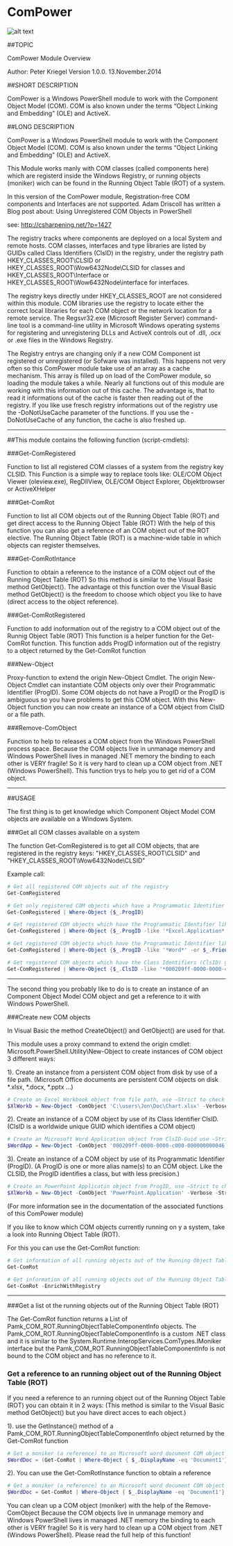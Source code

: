 ComPower
========

![alt text](https://github.com/Kriegel/ComPower/blob/master/ComPower.png "ComPower Logo")

##TOPIC

ComPower Module Overview

Author: Peter Kriegel
Version 1.0.0. 13.November.2014

##SHORT DESCRIPTION

ComPower is a Windows PowerShell module to work with the Component Object Model (COM).
COM is also known under the terms “Object Linking and Embedding” (OLE) and ActiveX.

##LONG DESCRIPTION

ComPower is a Windows PowerShell module to work with the Component Object Model (COM).
COM is also known under the terms “Object Linking and Embedding” (OLE) and ActiveX.

This Module works manly with COM classes (called  components here) which are registerd inside the Windows Registry,
or running objects (moniker) wich can be found in the Running Object Table (ROT) of a system.

In this version of the ComPower module, Registration-free COM components and Interfaces are not supported.
Adam Driscoll has written a Blog post about: Using Unregistered COM Objects in PowerShell

see: http://csharpening.net/?p=1427

The registry tracks where components are deployed on a local System and remote hosts.
COM classes, interfaces and type libraries are listed by GUIDs called Class Identifiers (ClsID) in the registry,
under the registry path HKEY_CLASSES_ROOT\CLSID or HKEY_CLASSES_ROOT\Wow6432Node\CLSID for classes and HKEY_CLASSES_ROOT\Interface or HKEY_CLASSES_ROOT\Wow6432Node\interface for interfaces.

The registry keys directly under HKEY_CLASSES_ROOT are not considered within this module.
COM libraries use the registry to locate either the correct local libraries for each COM object or the network location for a remote service.
The Regsvr32.exe (Microsoft Register Server) command-line tool is a command-line utility in Microsoft Windows operating systems for registering and unregistering DLLs and ActiveX controls out of .dll, .ocx or .exe files in the Windows Registry.	

The Registry entrys are changing only if a new COM Component ist registered or unregistered (or Sofware was installed).
This happens not very often so this ComPower module take use of an array as a cache mechanism.
This array is filled up on load of the ComPower module, so loading the module takes a while.
Nearly all functions out of this module are working with this information out of this cache.
The advantage is, that to read it informations out of the cache is faster then reading out of the registry.
If you like use fresch registry informations out of the registry use the -DoNotUseCache parameter of the functions.
If you use the -DoNotUseCache of any function, the cache is also freshed up.

---------------------------------------------------------------------------

##This module contains the following function (script-cmdlets):

###Get-ComRegistered

Function to list all registered COM classes of a system from the registry key CLSID.
This Function is a simple way to replace tools like: OLE/COM Object Viewer (oleview.exe), RegDllView, OLE/COM Object Explorer, Objektbrowser or ActiveXHelper

###Get-ComRot

Function to list all COM objects out of the Running Object Table (ROT) and get direct access to the Running Object Table (ROT)
With the help of this function you can also get a reference of an COM object out of the ROT elective.
The Running Object Table (ROT) is a machine-wide table in which objects can register themselves.

###Get-ComRotIntance

Function to obtain a reference to the instance of a COM object out of the Running Object Table (ROT)
So this method is similar to the Visual Basic method GetObject().
The advantage ot this function over the Visual Basic method GetObject() is the freedom to choose which object you like to have (direct access to the object reference). 

###Get-ComRotRegistered

Function to add inoformation out of the registry to a COM object out of the Runnig Object Table (ROT)
This function is a helper function for the Get-ComRot function.
This function adds ProgID information out of the registry to a object returned by the Get-ComRot function

###New-Object

Proxy-function to extend the origin New-Object Cmdlet.
The origin New-Object Cmdlet can instantiate COM objects only over their Programmatic Identifier (ProgID).
Some COM objects do not have a ProgID or the ProgID is ambiguous so you have problems to get this COM object.
With this New-Object function you can now create an instance of a COM object from ClsID or a file path.

###Remove-ComObject

Function to help to releases a COM object from the Windows PowerShell process space.
Because the COM objects live in unmanage memory and Windows PowerShell lives in managed .NET memory the binding to each other is VERY fragile!
So it is very hard to clean up a COM object from .NET (Windows PowerShell).
This function trys to help you to get rid of a COM object.

---------------------------------------------------------------------------

##USAGE

The first thing is to get knowledge which Component Object Model COM objects are available on a Windows System.

###Get all COM classes available on a system

The function Get-ComRegistered is to get all COM objects, that are registered in the registry keys:
"HKEY_CLASSES_ROOT\CLSID" and "HKEY_CLASSES_ROOT\Wow6432Node\CLSID"

Example call:

```powershell
# Get all registered COM objects out of the registry
Get-ComRegistered

# Get only registered COM objects which have a Programmatic Identifier ProgID 
Get-ComRegistered | Where-Object {$_.ProgID}

# Get registered COM objects which have the Programmatic Identifier like Excel.Application 
Get-ComRegistered | Where-Object {$_.ProgID -like '*Excel.Application*'}

# Get registered COM objects which have the Programmatic Identifier like *Word* or the friendly classname *Word* 
Get-ComRegistered | Where-Object {$_.ProgID -like '*Word*' -or $_.FriendlyClassName -like '*Word*' }

# Get registered COM objects which have the Class Identifiers (ClsID) guid like ‘*000209ff-0000-0000-c000-000000000046*’
Get-ComRegistered | Where-Object {$_.ClsID -like '*000209ff-0000-0000-c000-000000000046*'}
```
---

The second thing you probably like to do is to create an instance of an Component Object Model COM object and get a reference to it with Windows PowerShell.

###Create new COM objects

In Visual Basic the method CreateObject() and GetObject() are used for that.

This module uses a proxy command to extend the origin cmdlet: Microsoft.PowerShell.Utility\New-Object to create instances of COM object 3 different ways:

1). Create an instance from a persistent COM object from disk by use of a file path.
(Microsoft Office documents are persistent COM objects on disk *.xlsx, *.docx, *.pptx …)
```powershell
# Create an Excel Workbook object from file path, use –Strict to check if document is already running
$XlWorkb = New-Object -ComObject 'C:\users\Jon\Doc\Chart.xlsx' -Verbose –Strict
```
2). Create an instance of a COM object by use of its Class Identifier ClsID.
(ClsID is a worldwide unique GUID which identifies a COM object)
```powershell
# Create an Microsoft Word Application object from ClsID-Guid use –Strict to check if Word is already running
$WordApp = New-Object -ComObject '000209ff-0000-0000-c000-000000000046' -Verbose –Strict
```
3). Create an instance of a COM object by use of its Programmatic Identifier (ProgID).
(A ProgID is one or more alias name(s) to an COM object. Like the CLSID, the ProgID identifies a class, but with less precision.)
```powershell
# Create an PowerPoint Applicatin object from ProgID, use –Strict to check if interop assembly is used
$XlWorkb = New-Object -ComObject 'PowerPoint.Application' -Verbose -Strict
```
(For more information see in the documentation of the associated functions of this ComPower module)

If you like to know which COM objects currently running on y a system, take a look into Running Object Table (ROT).

For this you can use the Get-ComRot function:
```powershell
# Get information of all running objects out of the Running Object Table (ROT)
Get-ComRot

# Get information of all running objects out of the Running Object Table (ROT) with ProgID informations out of the registry
Get-ComRot -EnrichWithRegistry
```
---

###Get a list ot the running objects out of the Running Object Table (ROT)

The Get-ComRot function returns a List of Pamk_COM_ROT.RunningObjectTableComponentInfo objects.
The Pamk_COM_ROT.RunningObjectTableComponentInfo is a custom .NET class and
it is similar to the System.Runtime.InteropServices.ComTypes.IMoniker interface but the Pamk_COM_ROT.RunningObjectTableComponentInfo is not bound to the COM object and has no reference to it.

### Get a reference to an running object out of the Running Object Table (ROT)

If you need a reference to an running object out of the Running Object Table (ROT) you can obtain it in 2 ways:
(This method is similar to the Visual Basic method GetObject() but you have direct acces to each object.)

1). use the GetInstance() method of a Pamk_COM_ROT.RunningObjectTableComponentInfo object returned by the Get-ComRot function
```powershell
# Get a moniker (a reference) to an Microsoft word document COM object with the DisplayName 'Document1' out of the Running Object Table (ROT)
$WordDoc = (Get-ComRot | Where-Object { $_.DisplayName -eq 'Document1'}).GetInstance()
```
2). You can use the Get-ComRotInstance function to obtain a reference
```powershell
# Get a moniker (a reference) to an Microsoft word document COM object with the DisplayName 'Document1' out of the Running Object Table (ROT)
$WordDoc = Get-ComRot | Where-Object { $_.DisplayName -eq 'Document1'} | Get-ComRotIntance
```
You can clean up a COM object (moniker) with the help of the Remove-ComObject
Because the COM objects live in unmanage memory and Windows PowerShell lives in managed .NET memory the binding to each other is VERY fragile!
So it is very hard to clean up a COM object from .NET (Windows PowerShell).
Please read the full help of this function!
